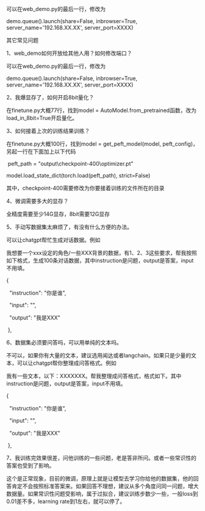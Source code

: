 可以在web_demo.py的最后一行，修改为

demo.queue().launch(share=False, inbrowser=True, server_name='192.168.XX.XX', server_port=XXXX)

其它常见问题

1、web_demo如何开放给其他人用？如何修改端口？

可以在web_demo.py的最后一行，修改为

demo.queue().launch(share=False, inbrowser=True, server_name='192.168.XX.XX', server_port=XXXX)

2、我爆显存了，如何开启8bit量化？

在finetune.py大概77行，找到model = AutoModel.from_pretrained函数，改为load_in_8bit=True开启量化。

3、如何接着上次的训练结果训练？

在finetune.py大概100行，找到model = get_peft_model(model, peft_config)，另起一行在下面加上以下代码

 peft_path = "output\checkpoint-400\optimizer.pt"

model.load_state_dict(torch.load(peft_path), strict=False)

其中，checkpoint-400需要修改为你要接着训练的文件所在的目录

4、微调需要多大的显存？

全精度需要至少14G显存，8bit需要12G显存

5、手动写数据集太麻烦了，有没有什么方便的办法。

可以让chatgpt帮忙生成对话数据。例如

我想要一个xxx设定的角色/一些XXX背景的数据，有1、2、3这些要求，帮我按照如下格式，生成100条对话数据，其中instruction是问题，output是答案，input不用填。

{

  "instruction": "你是谁",

  "input": "",

  "output": "我是XXX"

 },

6、数据集必须要问答吗，可以用单纯的文本吗。

不可以，如果你有大量的文本，建议选用闻达或者langchain。如果只是少量的文本，可以让chatgpt帮你整理成问答格式。例如

我有一些文本，以下：XXXXXXX。帮我整理成问答格式，格式如下。其中instruction是问题，output是答案，input不用填。

{

  "instruction": "你是谁",

  "input": "",

  "output": "我是XXX"

 },

7、我训练完效果很差，问他训练的一些问题，老是答非所问。或者一些常识性的答案也受到了影响。

这个是正常现象，目前的微调，原理上就是让模型去学习你给他的数据集，他的回答肯定不会按照标准答案来。如果回答不理想，建议从多个角度问同一问题，增大数据量。如果常识性问题受影响，属于过拟合，建议训练步数少一些，一般loss到0.01差不多，learning rate到1左右，就可以停了。